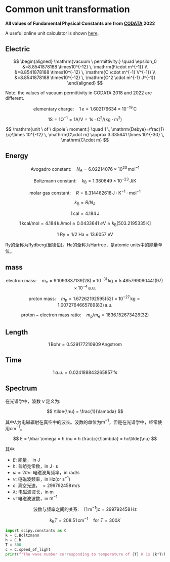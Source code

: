 # Common unit transformation

**All values of Fundamental Physical Constants are from [CODATA](https://physics.nist.gov/cuu/Constants/) 2022**

A useful online unit calculator is shown [here](https://jerkwin.github.io/gmxtools/calc/calc.html).

## Electric

$$
\begin{aligned}
\mathrm{vacuum \ permittivity:} \quad \epsilon_0 &=8.8541878188 \times10^{-12} \, \mathrm{F\cdot m^{-1}} \\
&=8.8541878188 \times10^{-12} \, \mathrm{C \cdot m^{-1} V^{-1}} \\
&=8.8541878188 \times10^{-12} \, \mathrm{C^2 \cdot m^{-1} J^{-1}}
\end{aligned}
$$

Note: the values of vacuum permittivity in CODATA 2018 and 2022 are different.

$$
\mathrm{elementary \ charge}: \quad 1 \, e = 1.602176634\times 10^{-19} \, \mathrm{C}
$$

$$
1 \mathrm{S} = 1 \mathrm{\Omega^{-1}}= 1 \mathrm{A/V} = 1 \mathrm{s\cdot C^2/(kg \cdot m^2)}
$$

$$
\mathrm{unit \ of \ dipole \ moment:} \quad 1 \, \mathrm{Debye}=\frac{1}{c}\times 10^{-12} \, \mathrm{C\cdot m} \approx 3.335641 \times 10^{-30} \, \mathrm{C\cdot m}
$$

## Energy

$$
\mathrm{Avogadro \ constant:} \quad N_A = 6.02214076 \times10^{23} \, \mathrm{mol^{-1}}
$$

$$
\mathrm{Boltzmann \ constant:} \quad k_\mathrm{B} = 1.380649 \times 10^{-23} \, \mathrm{J/K}
$$

$$
\mathrm{molar \ gas \ constant:} \quad R= 8.314462618 \, \mathrm{J\cdot K^{-1}\cdot mol^{-1}}
$$

$$
k_\mathrm{B} = R/N_A
$$

$$
1 \, \mathrm{cal} = 4.184 \, \mathrm{J}
$$

$$
1\, \mathrm{kcal/mol} = 4.184\, \mathrm{kJ/mol} \approx 0.0433641\ e\mathrm{V} \approx k_\mathrm{B} [503.2195335 \, \mathrm{K}]
$$

$$
1 \ \mathrm{Ry} = 1/2 \ \mathrm{Ha}= 13.6057 \ \mathrm{eV}
$$

$\mathrm{Ry}$的全称为Rydberg(里德伯)。$\mathrm{Ha}$的全称为Hartree，是atomic units中的能量单位。

## mass

$$
\mathrm{electron \ mass:} \quad m_\mathrm{e}=9.1093837139(28)\times10^{-31} \, \mathrm{kg}=5.485799090441(97)\times 10^{-4} \, \mathrm{a.u.}
$$

$$
\mathrm{proton \ mass:} \quad m_\mathrm{p}=1.67262192595(52) \times10^{-27} \, \mathrm{kg}=1.0072764665789(83) \, \mathrm{a.u.}
$$

$$
\mathrm{proton-electron\ mass \ ratio:} \quad m_\mathrm{p}/m_\mathrm{e}=1836.152 673 426(32)
$$

## Length

$$
1 \, \mathrm{Bohr} = 0.529177210909 \, \mathrm{Angstrom}
$$

## Time

$$
1 \, a.u. = 0.024188843265857 \, \mathrm{fs}
$$

## Spectrum

在光谱学中，波数 $\tilde{\nu}$ 定义为:

$$
\tilde{\nu} = \frac{1}{\lambda}
$$

其中$\lambda$为电磁辐射在真空中的波长。波数的单位为$\mathrm{m}^{-1}$，但是在光谱学中，经常使用$\mathrm{cm^{-1}}$。

$$
E = \hbar \omega = h \nu = h \frac{c}{\lambda} = hc\tilde{\nu}
$$

其中:

- $E$: 能量， in $\mathrm{J}$
- $h$: 普朗克常数，in $\mathrm{J \cdot s}$
- $\omega=2\pi \nu$: 电磁波角频率，in $\mathrm{rad/s}$
- $\nu$: 电磁波频率，in $\mathrm{Hz}$(or $\mathrm{s^{-1}}$)
- $c$: 真空光速， $=299792458\, \mathrm{m/s}$
- $\lambda$: 电磁波波长，in $\mathrm{m}$
- $\tilde{\nu}$: 电磁波波数，in $\mathrm{m^{-1}}$

$$
\mathrm{波数与频率之间的关系:} \quad [1\,\mathrm{m^{-1}}]c = 299792458\, \mathrm{Hz}
$$

$$
k_\mathrm{B}T= 208.51 \, \mathrm{cm^{-1}} \quad \mathrm{for} \  T=300K
$$

```python
import scipy.constants as C
k = C.Boltzmann
h = C.h
T = 300
c = C.speed_of_light
print(f"The wave number corresponding to temperature of {T} K is {k*T/h/c/100} cm^-1")
```
